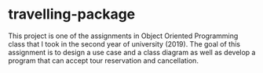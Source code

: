 # travelling-package

This project is one of the assignments in Object Oriented Programming class that I took in the second year of university (2019). 
The goal of this assignment is to design a use case and a class diagram as well as develop a program that can accept tour reservation and cancellation.
